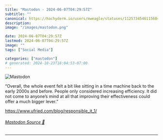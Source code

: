 ```yaml
---
title: "Mastodon - 2024-06-07T04:29:57Z"
subtitle: ""
canonical: https://hachyderm.io/users/mweagle/statuses/112573454611560457
description:
image: "/images/mastodon.png"

date: 2024-06-07T04:29:57Z
lastmod: 2024-06-07T04:29:57Z
image: ""
tags: ["Social Media"]

categories: ["mastodon"]
# generated: 2024-10-23T18:04:53-07:00
---
```

![Mastodon](/images/mastodon.png)

<p>“Overall, the whole event felt a bit like sitting in a time machine back to the early 2000s and before. People only considered increasing efficiency. It did not come to anyone’s mind at all that improving their effectiveness could offer a much bigger lever.”</p><p><a href="https://www.ufried.com/blog/responsible_it_1/" target="_blank" rel="nofollow noopener noreferrer" translate="no"><span class="invisible">https://www.</span><span class="ellipsis">ufried.com/blog/responsible_it</span><span class="invisible">_1/</span></a></p>


###### [Mastodon Source 🐘](https://hachyderm.io/@mweagle/112573454611560457)

___
